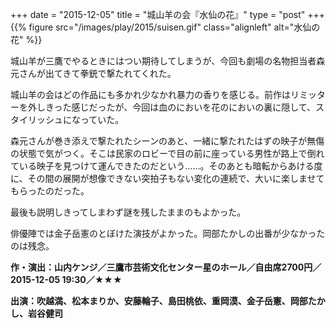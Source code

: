 +++
date = "2015-12-05"
title = "城山羊の会『水仙の花』"
type = "post"
+++
{{% figure src="/images/play/2015/suisen.gif" class="alignleft" alt="水仙の花"   %}}

城山羊が三鷹でやるときにはつい期待してしまうが、今回も劇場の名物担当者森元さんが出てきて拳銃で撃たれてくれた。

城山羊の会はどの作品にも多かれ少なかれ暴力の香りを感じる。前作はリミッターを外しきった感じだったが、今回は血のにおいを花のにおいの裏に隠して、スタイリッシュになっていた。

森元さんが巻き添えで撃たれたシーンのあと、一緒に撃たれたはずの映子が無傷の状態で気がつく。そこは民家のロビーで目の前に座っている男性が路上で倒れている映子を見つけて運んできたのだという……。そのあとも暗転からあける度に、その間の展開が想像できない突拍子もない変化の連続で、大いに楽しませてもらったのだった。

最後も説明しきってしまわず謎を残したままのもよかった。

俳優陣では金子岳憲のとぼけた演技がよかった。岡部たかしの出番が少なかったのは残念。

**作・演出：山内ケンジ／三鷹市芸術文化センター星のホール／自由席2700円／2015-12-05 19:30／★★★**

**出演：吹越満、松本まりか、安藤輪子、島田桃依、重岡漠、金子岳憲、岡部たかし、岩谷健司**
